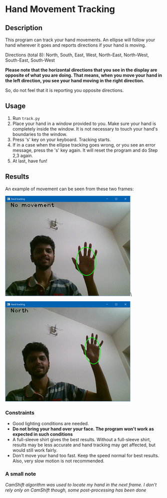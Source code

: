 # Hand Movement Tracking

## Description
This program can track your hand movements. An ellipse will follow your hand wherever it goes and reports directions if your hand is moving.

Directions (total 8): North, South, East, West, North-East, North-West, South-East, South-West

__Please note that the horizontal directions that you see in the display are opposite of what you are doing. That means, when you move your hand in the left direction, you see your hand moving in the right direction.__

So, do not feel that it is reporting you opposite directions.

## Usage
1. Run `track.py`
2. Place your hand in a window provided to you. Make sure your hand is completely inside the window. It is not necessary to touch your hand's boundaries to the window.
3. Press 's' key on your keyboard. Tracking starts.
4. If in a case when the ellipse tracking goes wrong, or you see an error message, press the 's' key again. It will reset the program and do Step 2,3 again.
5. At last, have fun!

## Results

An example of movement can be seen from these two frames:

![Hand is still in this case, no movement](https://github.com/dev-td7/Hand-Movement-Tracking/blob/master/results/still.PNG?raw=true)\

![Hand has moved in the north direction](https://github.com/dev-td7/Hand-Movement-Tracking/blob/master/results/north.PNG?raw=true)

### Constraints
* Good lighting conditions are needed.
* __Do not bring your hand over your face. The program won't work as expected in such conditions__
* A full-sleeve shirt gives the best results. Without a full-sleeve shirt, results may be less accurate and hand tracking may get affected, but would still work fairly.
* Don't move your hand too fast. Keep the speed normal for best results. Also, very slow motion is not recommended.

### A small note
_CamShift algorithm was used to locate my hand in the next frame. I don't rely only on CamShift though, some post-processing has been done_